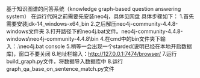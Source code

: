 基于知识图谱的问答系统（knowledge graph-based question answering system）
在运行代码之前需要先安装neo4j，具体见网盘
具体步骤如下：
1.首先需要安装jdk-14_windows-x64_bin
2.之后解压neo4j-community-4.4.8-windows文件夹
3.打开路径下的neo4j.bat文件。neo4j-community-4.4.8-windows\neo4j-community-4.4.8\bin
4.在cmd中的bin文件夹下输入：.\neo4j.bat console
5.稍等一会出现一个starded(说明已经在本地开启数据库)，窗口不要关闭
6.地址栏输入：http://127.0.0.1:7474/browser/
7.运行build_graph.py文件，将数据导入数据库中
8.运行graph_qa_base_on_sentence_match.py文件
